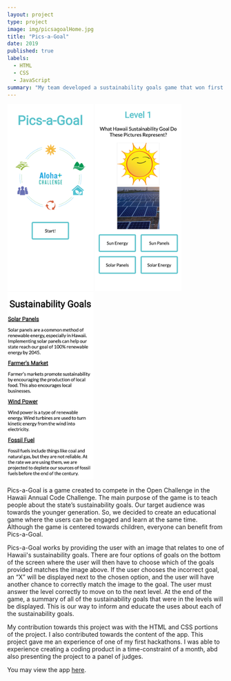 ```yaml
---
layout: project
type: project
image: img/picsagoalHome.jpg
title: "Pics-a-Goal"
date: 2019
published: true
labels:
  - HTML
  - CSS
  - JavaScript
summary: "My team developed a sustainability goals game that won first place in the 2019 Hawaii Annual Code Challenge in the High School division."
---
```

<div class="text-center p-4">
  <img width="200px" src="../img/picsagoalHome.png" class="img-thumbnail" >
  <img width="200px" src="../img/picsagoalLevel.png" class="img-thumbnail" >
  <img width="200px" src="../img/picsagoalInfo.png" class="img-thumbnail" >
</div>

Pics-a-Goal is a game created to compete in the Open Challenge in the Hawaii Annual Code Challenge. The main purpose of the game is to teach people about the state’s sustainability goals. Our target audience was towards the younger generation. So, we decided to create an educational game where the users can be engaged and learn at the same time. Although the game is centered towards children, everyone can benefit from Pics-a-Goal.

Pics-a-Goal works by providing the user with an image that relates to one of Hawaii's sustainability goals. There are four options of goals on the bottom of the screen where the user will then have to choose which of the goals provided matches the image above. If the user chooses the incorrect goal, an “X” will be displayed next to the chosen option, and the user will have another chance to correctly match the image to the goal. The user must answer the level correctly to move on to the next level. At the end of the game, a summary of all of the sustainability goals that were in the levels will be displayed. This is our way to inform and educate the uses about each of the sustainability goals.

My contribution towards this project was with the HTML and CSS portions of the project. I also contributed towards the content of the app. This project gave me an experience of one of my first hackathons. I was able to experience creating a coding product in a time-constraint of a month, abd also presenting the project to a panel of judges. 

You may view the app [here](https://kristineorpilla.github.io/netjxrk/).
